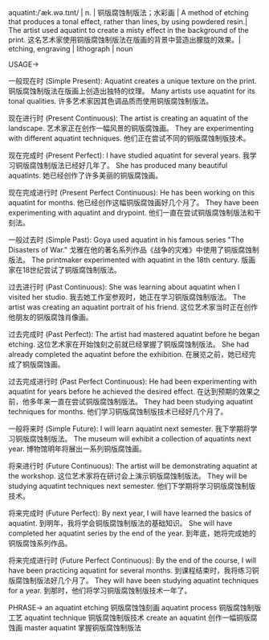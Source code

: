 aquatint:/ˈæk.wə.tɪnt/ | n. | 铜版腐蚀制版法；水彩画 | A method of etching that produces a tonal effect, rather than lines, by using powdered resin.| The artist used aquatint to create a misty effect in the background of the print. 这名艺术家使用铜版腐蚀制版法在版画的背景中营造出朦胧的效果。| etching, engraving | lithograph | noun

USAGE->

一般现在时 (Simple Present):
Aquatint creates a unique texture on the print. 铜版腐蚀制版法在版画上创造出独特的纹理。
Many artists use aquatint for its tonal qualities. 许多艺术家因其色调品质而使用铜版腐蚀制版法。

现在进行时 (Present Continuous):
The artist is creating an aquatint of the landscape. 艺术家正在创作一幅风景的铜版腐蚀画。
They are experimenting with different aquatint techniques. 他们正在尝试不同的铜版腐蚀制版技术。

现在完成时 (Present Perfect):
I have studied aquatint for several years. 我学习铜版腐蚀制版法已经好几年了。
She has produced many beautiful aquatints. 她已经创作了许多美丽的铜版腐蚀画。

现在完成进行时 (Present Perfect Continuous):
He has been working on this aquatint for months. 他已经创作这幅铜版腐蚀画好几个月了。
They have been experimenting with aquatint and drypoint. 他们一直在尝试铜版腐蚀制版法和干刻法。

一般过去时 (Simple Past):
Goya used aquatint in his famous series "The Disasters of War." 戈雅在他的著名系列作品《战争的灾难》中使用了铜版腐蚀制版法。
The printmaker experimented with aquatint in the 18th century.  版画家在18世纪尝试了铜版腐蚀制版法。


过去进行时 (Past Continuous):
She was learning about aquatint when I visited her studio. 我去她工作室参观时，她正在学习铜版腐蚀制版法。
The artist was creating an aquatint portrait of his friend.  这位艺术家当时正在创作他朋友的铜版腐蚀肖像画。

过去完成时 (Past Perfect):
The artist had mastered aquatint before he began etching.  这位艺术家在开始蚀刻之前就已经掌握了铜版腐蚀制版法。
She had already completed the aquatint before the exhibition.  在展览之前，她已经完成了铜版腐蚀画。

过去完成进行时 (Past Perfect Continuous):
He had been experimenting with aquatint for years before he achieved the desired effect. 在达到预期的效果之前，他多年来一直在尝试铜版腐蚀制版法。
They had been studying aquatint techniques for months.  他们学习铜版腐蚀制版技术已经好几个月了。

一般将来时 (Simple Future):
I will learn aquatint next semester. 我下学期将学习铜版腐蚀制版法。
The museum will exhibit a collection of aquatints next year.  博物馆明年将展出一系列铜版腐蚀画。

将来进行时 (Future Continuous):
The artist will be demonstrating aquatint at the workshop.  这位艺术家将在研讨会上演示铜版腐蚀制版法。
They will be studying aquatint techniques next semester.  他们下学期将学习铜版腐蚀制版技术。

将来完成时 (Future Perfect):
By next year, I will have learned the basics of aquatint.  到明年，我将学会铜版腐蚀制版法的基础知识。
She will have completed her aquatint series by the end of the year.  到年底，她将完成她的铜版腐蚀系列作品。

将来完成进行时 (Future Perfect Continuous):
By the end of the course, I will have been practicing aquatint for several months. 到课程结束时，我将练习铜版腐蚀制版法好几个月了。
They will have been studying aquatint techniques for a year.  到那时，他们将学习铜版腐蚀制版技术一年了。


PHRASE->
an aquatint etching 铜版腐蚀蚀刻画
aquatint process 铜版腐蚀制版工艺
aquatint technique 铜版腐蚀制版技术
create an aquatint 创作一幅铜版腐蚀画
master aquatint 掌握铜版腐蚀制版法
